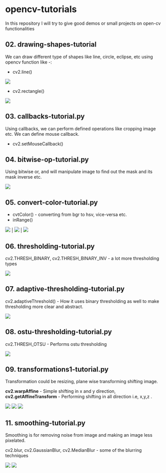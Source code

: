 # opencv-tutorials
In this repository I will try to give good demos or small projects on open-cv functionalities


## 02. drawing-shapes-tutorial

We can draw different type of shapes like line, circle, eclipse, etc using opencv function like -:

- cv2.line()
  
<img src='https://github.com/ridhimagarg/opencv-tutorials/blob/master/images/readme/img1.PNG'>

- cv2.rectangle()

<img src='https://github.com/ridhimagarg/opencv-tutorials/blob/master/images/readme/img2.PNG'>

## 03. callbacks-tutorial.py

Using callbacks, we can perform defined operations like cropping image etc. We can define mouse callback.

- cv2.setMouseCallback()

## 04. bitwise-op-tutorial.py

Using bitwise or, and will manipulate image to find out the mask and its mask inverse etc.

<img src='https://github.com/ridhimagarg/opencv-tutorials/blob/master/images/readme/img4.PNG'>

## 05. convert-color-tutorial.py

- cvtColor() - converting from bgr to hsv, vice-versa etc.
- inRange() 

<img src='https://github.com/ridhimagarg/opencv-tutorials/blob/master/images/readme/img5.PNG'> | <img src='https://github.com/ridhimagarg/opencv-tutorials/blob/master/images/readme/img6.PNG'> | <img src='https://github.com/ridhimagarg/opencv-tutorials/blob/master/images/readme/img7.PNG'>

## 06. thresholding-tutorial.py

cv2.THRESH_BINARY, cv2.THRESH_BINARY_INV - a lot more thresholding types

<img src='https://github.com/ridhimagarg/opencv-tutorials/blob/master/images/readme/img8.png'> 

## 07. adaptive-thresholding-tutorial.py

cv2.adaptiveThreshold() - How it uses binary thresholding as well to make thresholding more clear and abstract.

<img src='https://github.com/ridhimagarg/opencv-tutorials/blob/master/images/readme/img9.png'> 

## 08. ostu-thresholding-tutorial.py

cv2.THRESH_OTSU - Performs ostu thresholding

<img src='https://github.com/ridhimagarg/opencv-tutorials/blob/master/images/readme/img10.png'> 

## 09. transformations1-tutorial.py

Transformation could be resizing, plane wise transforming shifting image.

<b>cv2.warpAffine</b> - Simple shifting in x and y direction, <b>cv2.getAffineTransform</b> - Performing shifting in all direction i.e, x,y,z .

<img src='https://github.com/ridhimagarg/opencv-tutorials/blob/master/images/readme/img11.PNG'> 
<img src='https://github.com/ridhimagarg/opencv-tutorials/blob/master/images/readme/img12.PNG'> 
<img src='https://github.com/ridhimagarg/opencv-tutorials/blob/master/images/readme/img13.PNG'> 

## 11. smoothing-tutorial.py

Smoothing is for removing noise from image and making an image less pixelated.

cv2.blur, cv2.GaussianBlur, cv2.MedianBlur - some of the blurring techniques

<img src='https://github.com/ridhimagarg/opencv-tutorials/blob/master/images/readme/img14.png'>
<img src='https://github.com/ridhimagarg/opencv-tutorials/blob/master/images/readme/img15.png'> 






